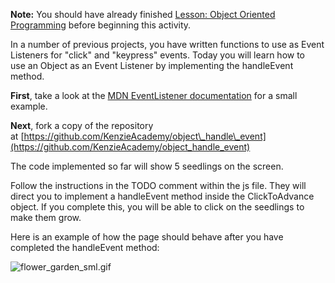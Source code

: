 **Note:** You should have already finished [Lesson: Object Oriented Programming](https://my.kenzie.academy/courses/20/assignments/1617 "Lesson: Object Oriented Programming") before beginning this activity.

In a number of previous projects, you have written functions to use as Event Listeners for "click" and "keypress" events. Today you will learn how to use an Object as an Event Listener by implementing the handleEvent method.

**First**, take a look at the [MDN EventListener documentation](https://developer.mozilla.org/en-US/docs/Web/API/EventListener) for a small example.

**Next**, fork a copy of the repository at [https://github.com/KenzieAcademy/object\_handle\_event](https://github.com/KenzieAcademy/object_handle_event)

The code implemented so far will show 5 seedlings on the screen.

Follow the instructions in the TODO comment within the js file. They will direct you to implement a handleEvent method inside the ClickToAdvance object. If you complete this, you will be able to click on the seedlings to make them grow.

Here is an example of how the page should behave after you have completed the handleEvent method:

![flower_garden_sml.gif](https://my.kenzie.academy/courses/20/files/1460/preview)
